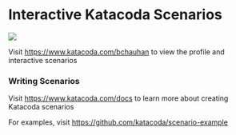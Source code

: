 # Interactive Katacoda Scenarios

[![](http://shields.katacoda.com/katacoda/bchauhan/count.svg)](https://www.katacoda.com/bchauhan "Get your profile on Katacoda.com")

Visit https://www.katacoda.com/bchauhan to view the profile and interactive scenarios

### Writing Scenarios
Visit https://www.katacoda.com/docs to learn more about creating Katacoda scenarios

For examples, visit https://github.com/katacoda/scenario-example
